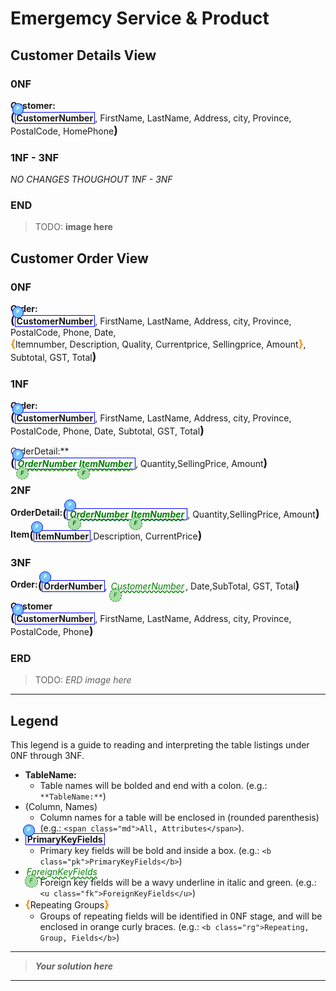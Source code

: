 # Emergemcy Service & Product

## Customer Details View

### 0NF

**Customer:** <span Class="md"><b class="pk">CustomerNumber</b>, FirstName, LastName, Address, city, Province, PostalCode, HomePhone</span>

### 1NF - 3NF

*NO CHANGES THOUGHOUT 1NF - 3NF*

### END

> TODO: **image here**

## Customer Order View 

### 0NF

**Order:** <span Class="md"><b class="pk">CustomerNumber</b>, FirstName, LastName, Address, city, Province, PostalCode, Phone, Date, <b class="rg">Itemnumber, Description, Quality, Currentprice, Sellingprice, Amount</b>, Subtotal, GST, Total</span>

### 1NF

**Order:** <span Class="md"><b class="pk">CustomerNumber</b>, FirstName, LastName, Address, city, Province, PostalCode, Phone, Date,  Subtotal, GST, Total</span>

OrderDetail:**<span Class="md"><b class="pk"><u class="fk">OrderNumber</u><u class="fk">ItemNumber</u></b>, Quantity,SellingPrice, Amount</span>

### 2NF

**OrderDetail:**<span Class="md"><b class="pk"><u class="fk">OrderNumber</u><u class="fk">ItemNumber</u></b>, Quantity,SellingPrice, Amount</span>

**Item**<span Class="md"><b class="pk">ItemNumber</b>,Description, CurrentPrice</span>

### 3NF

**Order:**<span Class="md"><b class="pk">OrderNumber</b>, <u class="fk">CustomerNumber</u>, Date,SubTotal, GST, Total</span>

**Customer** <span Class="md"><b class="pk">CustomerNumber</b>, FirstName, LastName, Address, city, Province, PostalCode, Phone</span>

### ERD

> TODO: *ERD image here*


----

## Legend

This legend is a guide to reading and interpreting the table listings under 0NF through 3NF.

- **TableName:**
  - Table names will be bolded and end with a colon. (e.g.: `**TableName:**`)
- (Column, Names)
  - Column names for a table will be enclosed in (rounded parenthesis) (e.g.: `<span class="md">All, Attributes</span>`).
- <b class="pk">PrimaryKeyFields</b>
  - Primary key fields will be bold and inside a box. (e.g.: `<b class="pk">PrimaryKeyFields</b>`)
- <u class="fk">ForeignKeyFields</u>
  - Foreign key fields will be a wavy underline in italic and green. (e.g.: `<u class="fk">ForeignKeyFields</u>`)
- <b class="rg">Repeating Groups</b>
  - Groups of repeating fields will be identified in 0NF stage, and will be enclosed in orange curly braces. (e.g.: `<b class="rg">Repeating, Group, Fields</b>`)

----

> ***Your solution here***

----

<style>
.md {
    display: inline-block;
    vertical-align: top;
    white-space:normal;
}
.md::before {
    content: '(';
    font-size: 1.25em;
    font-weight: bold;
}
.md::after {
    content: ')';
    font-size: 1.25em;
    font-weight: bold;
}
.pk {
    font-weight: 700;
    display: inline-block;
    border: thin solid #00f;
    padding: 0 2px;
    position: relative;
}
.pk::before {
    content: 'P';
    font-size:.55em;
    font-weight: bold;
    color: white;
    background-color: #72c4f7;
    position: absolute;
    left: -5px;
    top: -15px;
    border-radius: 50%;
    border: solid thin blue;
    width: 1.4em;
    height: 1.4em;
    padding:3px;
    text-align:center;
}
.fk {
    color: green;
    font-style: italic;
    text-decoration: wavy underline green;
    padding: 0 2px;
    position: relative;
}
.fk::before {
    content: 'F';
    font-size:.65em;
    position: absolute;
    left: -1px;
    bottom: -17px;
    color:darkgreen;
    background-color: #a7dea7;
    border-radius: 50%;
    border: dashed thin green;
    width: 1.4em;
    height: 1.4em;
    padding:3px;
    text-align:center;
}
.rg::before {
    content: '\007B';
    color: darkorange;
    font-size: 1.2em;
    font-weight: bold;
}
.rg::after {
    content: '\007D';
    color: darkorange;
    font-size: 1.2em;
    font-weight: bold;
}
.rg {
    display: inline-block;
    color: inherit;
    font-size: 1em;
    font-weight: normal;
}
.note {
    font-weight: bold;
    color: brown;
    font-size: 1.1em;
}
</style>